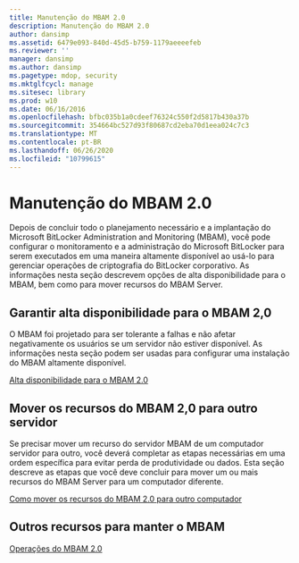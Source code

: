 ```yaml
---
title: Manutenção do MBAM 2.0
description: Manutenção do MBAM 2.0
author: dansimp
ms.assetid: 6479e093-840d-45d5-b759-1179aeeeefeb
ms.reviewer: ''
manager: dansimp
ms.author: dansimp
ms.pagetype: mdop, security
ms.mktglfcycl: manage
ms.sitesec: library
ms.prod: w10
ms.date: 06/16/2016
ms.openlocfilehash: bfbc035b1a0cdeef76324c550f2d5817b430a37b
ms.sourcegitcommit: 354664bc527d93f80687cd2eba70d1eea024c7c3
ms.translationtype: MT
ms.contentlocale: pt-BR
ms.lasthandoff: 06/26/2020
ms.locfileid: "10799615"
---
```

# Manutenção do MBAM 2.0


Depois de concluir todo o planejamento necessário e a implantação do Microsoft BitLocker Administration and Monitoring (MBAM), você pode configurar o monitoramento e a administração do Microsoft BitLocker para serem executados em uma maneira altamente disponível ao usá-lo para gerenciar operações de criptografia do BitLocker corporativo. As informações nesta seção descrevem opções de alta disponibilidade para o MBAM, bem como para mover recursos do MBAM Server.

## Garantir alta disponibilidade para o MBAM 2,0


O MBAM foi projetado para ser tolerante a falhas e não afetar negativamente os usuários se um servidor não estiver disponível. As informações nesta seção podem ser usadas para configurar uma instalação do MBAM altamente disponível.

[Alta disponibilidade para o MBAM 2.0](high-availability-for-mbam-20-mbam-2.md)

## Mover os recursos do MBAM 2,0 para outro servidor


Se precisar mover um recurso do servidor MBAM de um computador servidor para outro, você deverá completar as etapas necessárias em uma ordem específica para evitar perda de produtividade ou dados. Esta seção descreve as etapas que você deve concluir para mover um ou mais recursos do MBAM Server para um computador diferente.

[Como mover os recursos do MBAM 2.0 para outro computador](how-to-move-mbam-20-features-to-another-computer-mbam-2.md)

## Outros recursos para manter o MBAM


[Operações do MBAM 2.0](operations-for-mbam-20-mbam-2.md)

 

 






